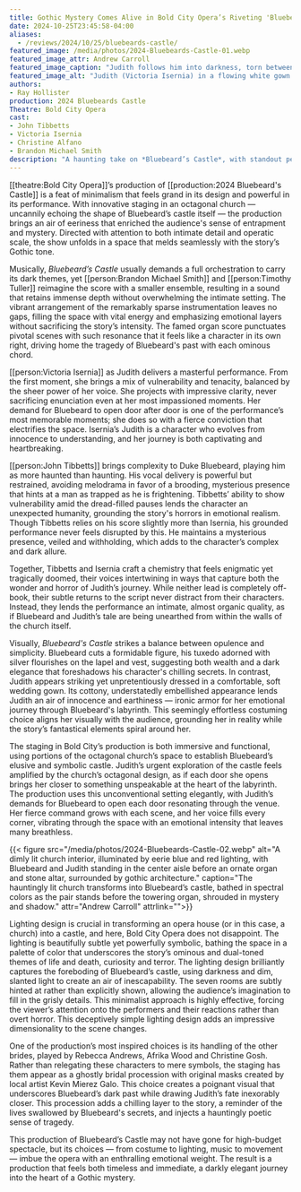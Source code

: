 ```yaml
---
title: Gothic Mystery Comes Alive in Bold City Opera’s Riveting 'Bluebeard’s Castle'
date: 2024-10-25T23:45:58-04:00
aliases:
  - /reviews/2024/10/25/bluebeards-castle/
featured_image: /media/photos/2024-Bluebeards-Castle-01.webp
featured_image_attr: Andrew Carroll
featured_image_caption: "Judith follows him into darkness, torn between trust and apprehension, as Duke Bluebeard strides ahead with dark authority toward the ominous door that holds his deepest secrets."
featured_image_alt: "Judith (Victoria Isernia) in a flowing white gown follows Duke Bluebeard (John Tibbetts), who wears a dark, ornate suit with silver flourishes, down a dimly lit stone hallway towards a massive wooden door."
authors: 
- Ray Hollister
production: 2024 Bluebeards Castle
Theatre: Bold City Opera
cast: 
- John Tibbetts
- Victoria Isernia
- Christine Alfano
- Brandon Michael Smith
description: "A haunting take on *Bluebeard’s Castle*, with standout performances by John Tibbetts and Victoria Isernia, immerses audiences in Bartók’s eerie, psychological world."
---
```

[[theatre:Bold City Opera]]’s production of [[production:2024 Bluebeard\'s Castle]] is a feat of minimalism that feels grand in its design and powerful in its performance. With innovative staging in an octagonal church — uncannily echoing the shape of Bluebeard’s castle itself — the production brings an air of eeriness that enriched the audience's sense of entrapment and mystery. Directed with attention to both intimate detail and operatic scale, the show unfolds in a space that melds seamlessly with the story’s Gothic tone.

Musically, *Bluebeard’s Castle* usually demands a full orchestration to carry its dark themes, yet [[person:Brandon Michael Smith]] and [[person:Timothy Tuller]] reimagine the score with a smaller ensemble, resulting in a sound that retains immense depth without overwhelming the intimate setting. The vibrant arrangement of the remarkably sparse instrumentation leaves no gaps, filling the space with vital energy and emphasizing emotional layers without sacrificing the story’s intensity. The famed organ score punctuates pivotal scenes with such resonance that it feels like a character in its own right, driving home the tragedy of Bluebeard's past with each ominous chord.

[[person:Victoria Isernia]] as Judith delivers a masterful performance. From the first moment, she brings a mix of vulnerability and tenacity, balanced by the sheer power of her voice. She projects with impressive clarity, never sacrificing enunciation even at her most impassioned moments. Her demand for Bluebeard to open door after door is one of the performance’s most memorable moments; she does so with a fierce conviction that electrifies the space. Isernia’s Judith is a character who evolves from innocence to understanding, and her journey is both captivating and heartbreaking.

[[person:John Tibbetts]] brings complexity to Duke Bluebeard, playing him as more haunted than haunting. His vocal delivery is powerful but restrained, avoiding melodrama in favor of a brooding, mysterious presence that hints at a man as trapped as he is frightening. Tibbetts’ ability to show vulnerability amid the dread-filled pauses lends the character an unexpected humanity, grounding the story's horrors in emotional realism. Though Tibbetts relies on his score slightly more than Isernia, his grounded performance never feels disrupted by this. He maintains a mysterious presence, veiled and withholding, which adds to the character’s complex and dark allure. 

Together, Tibbetts and Isernia craft a chemistry that feels enigmatic yet tragically doomed, their voices intertwining in ways that capture both the wonder and horror of Judith’s journey. While neither lead is completely off-book, their subtle returns to the script never distract from their characters. Instead, they lends the performance an intimate, almost organic quality, as if Bluebeard and Judith’s tale are being unearthed from within the walls of the church itself. 

Visually, *Bluebeard's Castle* strikes a balance between opulence and simplicity. Bluebeard cuts a formidable figure, his tuxedo adorned with silver flourishes on the lapel and vest, suggesting both wealth and a dark elegance that foreshadows his character's chilling secrets. In contrast, Judith appears striking yet unpretentiously dressed in a comfortable, soft wedding gown. Its cottony, understatedly embellished appearance lends Judith an air of innocence and earthiness — ironic armor for her emotional journey through Bluebeard's labyrinth. This seemingly effortless costuming choice aligns her visually with the audience, grounding her in reality while the story’s fantastical elements spiral around her.

The staging in Bold City’s production is both immersive and functional, using portions of the octagonal church’s space to establish Bluebeard’s elusive and symbolic castle. Judith’s urgent exploration of the castle feels amplified by the church’s octagonal design, as if each door she opens brings her closer to something unspeakable at the heart of the labyrinth. The production uses this unconventional setting elegantly, with Judith’s demands for Bluebeard to open each door resonating through the venue. Her fierce command grows with each scene, and her voice fills every corner, vibrating through the space with an emotional intensity that leaves many breathless.

{{< figure src="/media/photos/2024-Bluebeards-Castle-02.webp" alt="A dimly lit church interior, illuminated by eerie blue and red lighting, with Bluebeard and Judith standing in the center aisle before an ornate organ and stone altar, surrounded by gothic architecture." caption="The hauntingly lit church transforms into Bluebeard’s castle, bathed in spectral colors as the pair stands before the towering organ, shrouded in mystery and shadow." attr="Andrew Carroll" attrlink="">}}

Lighting design is crucial in transforming an opera house (or in this case, a church) into a castle, and here, Bold City Opera does not disappoint. The lighting is beautifully subtle yet powerfully symbolic, bathing the space in a palette of color that underscores the story’s ominous and dual-toned themes of life and death, curiosity and terror. The lighting design brilliantly captures the foreboding of Bluebeard’s castle, using darkness and dim, slanted light to create an air of inescapability. The seven rooms are subtly hinted at rather than explicitly shown, allowing the audience’s imagination to fill in the grisly details. This minimalist approach is highly effective, forcing the viewer’s attention onto the performers and their reactions rather than overt horror. This deceptively simple lighting design adds an impressive dimensionality to the scene changes. 

One of the production’s most inspired choices is its handling of the other brides, played by Rebecca Andrews, Afrika Wood and Christine Gosh. Rather than relegating these characters to mere symbols, the staging has them appear as a ghostly bridal procession with original masks created by local artist Kevin Mierez Galo. This choice creates a poignant visual that underscores Bluebeard’s dark past while drawing Judith’s fate inexorably closer. This procession adds a chilling layer to the story, a reminder of the lives swallowed by Bluebeard's secrets, and injects a hauntingly poetic sense of tragedy.

This production of Bluebeard’s Castle may not have gone for high-budget spectacle, but its choices — from costume to lighting, music to movement — imbue the opera with an enthralling emotional weight. The result is a production that feels both timeless and immediate, a darkly elegant journey into the heart of a Gothic mystery.

